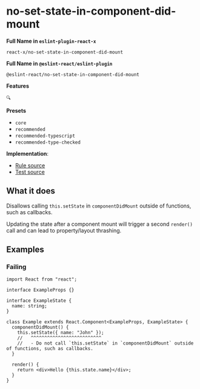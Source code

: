 # no-set-state-in-component-did-mount

**Full Name in `eslint-plugin-react-x`**

```plain copy
react-x/no-set-state-in-component-did-mount
```

**Full Name in `@eslint-react/eslint-plugin`**

```plain copy
@eslint-react/no-set-state-in-component-did-mount
```

**Features**

`🔍`

**Presets**

- `core`
- `recommended`
- `recommended-typescript`
- `recommended-type-checked`

**Implementation**:

- [Rule source](https://github.com/Rel1cx/eslint-react/tree/main/packages/plugins/eslint-plugin-react-x/src/rules/no-set-state-in-component-did-mount.ts)
- [Test source](https://github.com/Rel1cx/eslint-react/tree/main/packages/plugins/eslint-plugin-react-x/src/rules/no-set-state-in-component-did-mount.spec.ts)

## What it does

Disallows calling `this.setState` in `componentDidMount` outside of functions, such as callbacks.

Updating the state after a component mount will trigger a second `render()` call and can lead to property/layout thrashing.

## Examples

### Failing

```tsx
import React from "react";

interface ExampleProps {}

interface ExampleState {
  name: string;
}

class Example extends React.Component<ExampleProps, ExampleState> {
  componentDidMount() {
    this.setState({ name: "John" });
    //   ^^^^^^^^^^^^^^^^^^^^^^^^^^
    //   - Do not call `this.setState` in `componentDidMount` outside of functions, such as callbacks.
  }

  render() {
    return <div>Hello {this.state.name}</div>;
  }
}
```
